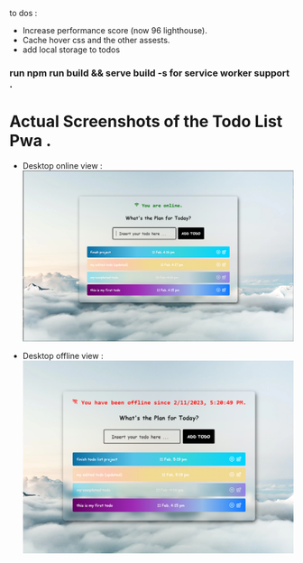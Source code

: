 to dos : 

- Increase performance score (now 96 lighthouse).
- Cache hover css and the other assests.
- add local storage to todos

### run npm run build && serve build -s for service worker support .

# Actual Screenshots of the Todo List Pwa .

- Desktop online view :
![Desktop view](public/assets/screenshots/desktop-view.PNG "Desktop view of the app")

- Desktop offline view :
![Offline desktop view](public/assets/screenshots/desktop-offline-view.PNG "Desktop offline view of the app")



